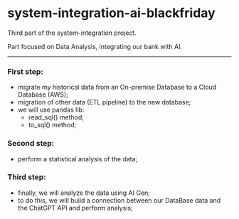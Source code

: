 # system-integration-ai-blackfriday

Third part of the system-integration project.

Part focused on Data Analysis, integrating our bank with AI.

---

### First step:
- migrate my historical data from an On-premise Database to a Cloud Database (AWS);
- migration of other data (ETL pipeline) to the new database;
- we will use pandas lib:
    - read_sql() method;
    - to_sql() method;

### Second step:
- perform a statistical analysis of the data;

### Third step:
- finally, we will analyze the data using AI Gen;
- to do this, we will build a connection between our DataBase data and the ChatGPT API and perform analysis;
